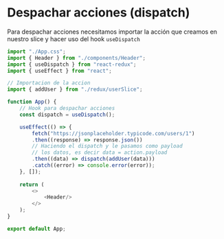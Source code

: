 # **Despachar acciones (dispatch)**

Para despachar acciones necesitamos importar la acción que creamos en nuestro slice y hacer uso del hook `useDispatch`

```javascript
import "./App.css";
import { Header } from "./components/Header";
import { useDispatch } from "react-redux";
import { useEffect } from "react";

// Importacion de la accion
import { addUser } from "./redux/userSlice";

function App() {
    // Hook para despachar acciones
    const dispatch = useDispatch();

    useEffect(() => {
        fetch("https://jsonplaceholder.typicode.com/users/1")
        .then((response) => response.json())
        // Haciendo el dispatch y le pasamos como payload
        // los datos, es decir data = action.payload
        .then((data) => dispatch(addUser(data)))
        .catch((error) => console.error(error));
    }, []);
  
    return (
        <>
            <Header/>
        </>
    );
} 

export default App;
```